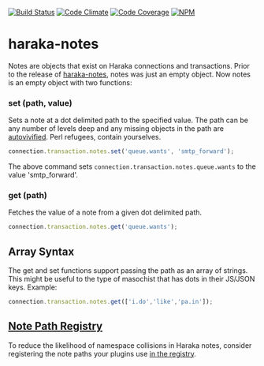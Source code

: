 [![Build Status][ci-img]][ci-url]
[![Code Climate][clim-img]][clim-url]
[![Code Coverage][cov-img]][cov-url]
[![NPM][npm-img]][npm-url]

# haraka-notes

Notes are objects that exist on Haraka connections and transactions. Prior to the release of [haraka-notes](https://github.com/haraka/haraka-notes), notes was just an empty object. Now notes is an empty object with two functions:


### set (path, value)

Sets a note at a dot delimited path to the specified value. The path can be any number of levels deep and any missing objects in the path are [autovivified](https://en.wikipedia.org/wiki/Autovivification). Perl refugees, contain yourselves.

```js
connection.transaction.notes.set('queue.wants', 'smtp_forward');
```

The above command sets `connection.transaction.notes.queue.wants` to the value 'smtp_forward'.


### get (path)

Fetches the value of a note from a given dot delimited path.

```js
connection.transaction.notes.get('queue.wants');
```


## Array Syntax

The get and set functions support passing the path as an array of strings. This might be useful to the type of masochist that has dots in their JS/JSON keys. Example:

```js
connection.transaction.notes.get(['i.do','like','pa.in']);
```


## [Note Path Registry](https://github.com/haraka/haraka-notes/wiki)

To reduce the likelihood of namespace collisions in Haraka notes, consider registering the note paths your plugins use [in the registry](https://github.com/haraka/haraka-notes/wiki).

<!-- leave these buried at the bottom of the document -->
[ci-img]: https://github.com/haraka/haraka-notes/actions/workflows/ci.yml/badge.svg
[ci-url]: https://github.com/haraka/haraka-notes/actions/workflows/ci.yml
[cov-img]: https://codecov.io/github/haraka/haraka-notes/coverage.svg
[cov-url]: https://codecov.io/github/haraka/haraka-notes
[clim-img]: https://codeclimate.com/github/haraka/haraka-notes/badges/gpa.svg
[clim-url]: https://codeclimate.com/github/haraka/haraka-notes
[npm-img]: https://nodei.co/npm/haraka-notes.png
[npm-url]: https://www.npmjs.com/package/haraka-notes
